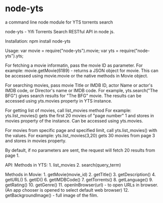 # node-yts
a command line node module for YTS torrents search

node-yts - Yifi Torrents Search RESTful API in node js.

Installation:
  npm install node-yts

Usage:
  var movie = require("node-yts").movie;
  var yts = require("node-yts").yts;
  
  For fetching a movie informatin, pass the  movie ID as parameter.
  For example:
    movie.getMovie(6189) - returns a JSON object for movie. This can be accessed using movie.movie or the native methods in Movie object.
    
  For searching movies, pass movie Title or IMDB ID, actor Name or actor's IMDB code, or Director's name or IMDB code.
  For example,
    yts.search("The BFG") gives search results for "The BFG" movie. The results can be accessed using yts.movies property in YTS instance.
    
  For getting list of movies, call list_movies method
  For example:
    yts.list_movies() gets the first 20 movies of "page number" 1 and stores in movies property of the instance. Can be accessed using yts.movies.

  For movies from specific page and specified limit, call yts.list_movies() with the values.
  For example:
  	yts.list_movies(3,20) gets 30 movies from page 3 and stores in movies property.

  By default, if no parameters are sent, the request will fetch 20 results from page 1.
    
API:
  Methods in YTS:
    1. list_movies
    2. search(query_term)
    
  Methods in Movie:
    1. getMovie(movie_id)
    2. getTitle()
    3. getDescription()
    4. getURL()
    5. getID()
    6. getIMDBCode()
    7. getTorrents()
    8. getLanguage()
    9. getRating()
    10. getGenre()
    11. openInBrowser(url) - to open URLs in browser. (An app chooser is opened to select default web browser)
    12. getBackgroundImage() - full image of the film.
